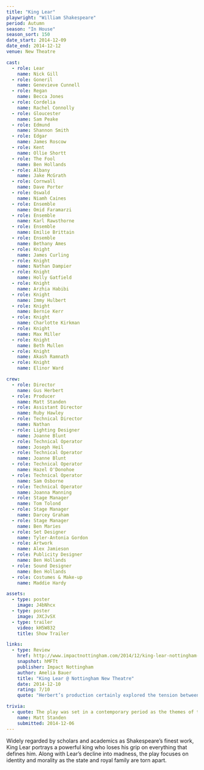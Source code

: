 ```yaml
---
title: "King Lear"
playwright: "William Shakespeare"
period: Autumn
season: "In House"
season_sort: 150
date_start: 2014-12-09
date_end: 2014-12-12
venue: New Theatre

cast:
  - role: Lear
    name: Nick Gill
  - role: Goneril
    name: Genevieve Cunnell
  - role: Regan
    name: Becca Jones
  - role: Cordelia
    name: Rachel Connolly
  - role: Gloucester
    name: Sam Peake
  - role: Edmund
    name: Shannon Smith
  - role: Edgar
    name: James Roscow
  - role: Kent
    name: Ollie Shortt
  - role: The Fool
    name: Ben Hollands
  - role: Albany
    name: Jake McGrath
  - role: Cornwall
    name: Dave Porter
  - role: Oswald
    name: Niamh Caines
  - role: Ensemble
    name: Omid Faramarzi
  - role: Ensemble
    name: Karl Rawsthorne
  - role: Ensemble
    name: Emilie Brittain
  - role: Ensemble
    name: Bethany Ames
  - role: Knight
    name: James Curling
  - role: Knight
    name: Nathan Dampier
  - role: Knight
    name: Holly Gatfield
  - role: Knight
    name: Arzhia Habibi
  - role: Knight
    name: Immy Hulbert
  - role: Knight
    name: Bernie Kerr
  - role: Knight
    name: Charlotte Kirkman
  - role: Knight
    name: Max Miller
  - role: Knight
    name: Beth Mullen
  - role: Knight
    name: Akash Ramnath
  - role: Knight
    name: Elinor Ward

crew:
  - role: Director
    name: Gus Herbert
  - role: Producer
    name: Matt Standen
  - role: Assistant Director
    name: Ruby Hawley
  - role: Technical Director
    name: Nathan
  - role: Lighting Designer
    name: Joanne Blunt
  - role: Technical Operator
    name: Joseph Heil
  - role: Technical Operator
    name: Joanne Blunt
  - role: Technical Operator
    name: Hazel O'Donohoe
  - role: Technical Operator
    name: Sam Osborne
  - role: Technical Operator
    name: Joanna Manning
  - role: Stage Manager
    name: Tom Tolond
  - role: Stage Manager
    name: Darcey Graham
  - role: Stage Manager
    name: Ben Maries
  - role: Set Designer
    name: Tyler-Antonia Gordon
  - role: Artwork
    name: Alex Jamieson
  - role: Publicity Designer
    name: Ben Hollands
  - role: Sound Designer
    name: Ben Hollands
  - role: Costumes & Make-up
    name: Maddie Hardy

assets:
  - type: poster
    image: J4bNhcx
  - type: poster
    image: JXCJvSX
  - type: trailer
    video: kH5W832
    title: Show Trailer

links:
  - type: Review
    href: http://www.impactnottingham.com/2014/12/king-lear-nottingham-new-theatre/
    snapshot: hMFTt
    publisher: Impact Nottingham
    author: Amelia Bauer
    title: "King Lear @ Nottingham New Theatre"
    date: 2014-12-10
    rating: 7/10
    quote: "Herbert’s production certainly explored the tension between villainy and tragedy in its juxtaposition of the Lear of part one abhorrently cursing Goneril and whipping her pregnant belly, with the disturbed and exhausted Lear of part two."

trivia:
  - quote: The play was set in a contemporary period as the themes of the play are recognisable in modern culture as well as shakespearean times.
    name: Matt Standen
    submitted: 2014-12-06
---
```


Widely regarded by scholars and academics as Shakespeare’s finest work, King Lear portrays a powerful king who loses his grip on everything that defines him. Along with Lear’s decline into madness, the play focuses on identity and morality as the state and royal family are torn apart.
